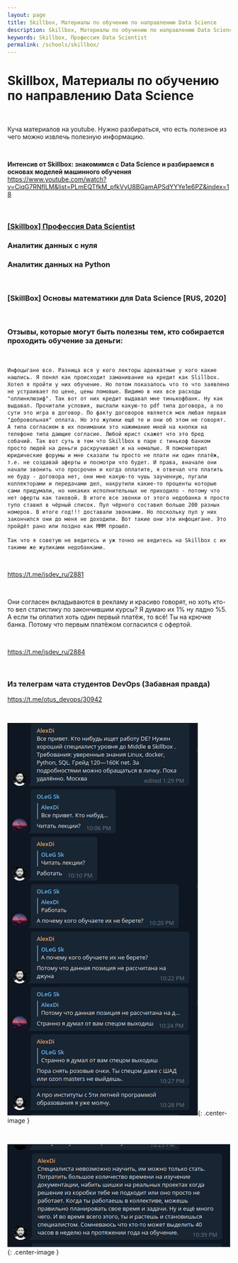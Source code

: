```yaml
---
layout: page
title: Skillbox, Материалы по обучению по направлению Data‌ ‌Science
description: Skillbox, Материалы по обучению по направлению Data‌ ‌Science
keywords: Skillbox, Профессия‌ ‌Data‌ ‌Scientist‌
permalink: /schools/skillbox/
---
```


# Skillbox, Материалы по обучению по направлению Data‌ ‌Science

<br/>

Куча материалов на youtube. Нужно разбираться, что есть полезное из чего можно извлечь полезную информацию.

<br/>

**Интенсив от Skillbox: знакомимся с Data Science и разбираемся в основах моделей машинного обучения**
https://www.youtube.com/watch?v=CiqG7RNflLM&list=PLmEQTfkM_pfkVyU8BGamAPSdYYYe1e6PZ&index=18

<br/>

### [[Skillbox] Профессия‌ ‌Data‌ ‌Scientist‌](/schools/skillbox/data-scientist/)

### Аналитик данных с нуля

### Аналитик данных на Python

<br/>

### [SkillBox] Основы математики для Data Science [RUS, 2020]

<br/>

### Отзывы, которые могут быть полезны тем, кто собирается проходить обучение за деньги:

<br/>

```
Инфоцыгане все. Разница вся у кого лекторы адекватные у кого какие нашлись. Я понял как происходит заманивание на кредит как Slillbox. Хотел я пройти у них обучение. Но потом показалось что то что заявлено не устраивает по цене, цены ломовые. Видимо в них все расходы "оллинклюзиф". Так вот от них кредит выдавал мне тинькофбанк. Ну как выдавал. Прочитали условия, выслали какую-то pdf типа договора, а по сути это игра в договор. По факту договоров является моя любая первая "добровольная" оплата. Но это жулики ещё те и они об этом не говорят. А типа согласием в их понимании это нажимание мной на кнопки на телефоне типа дающие согласие. Любой юрист скажет что это бред собачий. Так вот суть в том что Skillbox в паре с тинькоф банком просто людей на деньги раскручивают и на немалые. Я помониторил юридические форумы и мне сказали ты просто не плати ни один платёж, т.е. не создавай аферты и посмотри что будет. И права, вначале они начали звонить что просрочен и когда оплатите, я отвечал что платить не буду - договора нет, они мне какую-то чушь заученную, пугали коллекторами и передачами дел, накрутили какие-то проценты которые сами придумали, но никаких исполнительных не приходило - потому что нет оферты как таковой. В итоге все звонки от этого недобанка я просто тупо ставил в чёрный список. Пул чёрного составил больше 200 разных номеров. В итоге год!!! доставали звонками. Но поскольку пул у них закончился они до меня не доходили. Вот такие они эти инфоцигане. Это пройдёт рано или поздно как МММ прошёл.

Так что я советую не ведитесь и уж точно не ведитесь на Skillbox с их такими же жуликами недобанками.
```

<br/>

https://t.me/jsdev_ru/2881

<br/>

Они согласен вкладываются в рекламу и красиво говорят, но хоть кто-то вел статистику по закончившим курсы? Я думаю их 1% ну ладно %5. А если ты оплатил хоть один первый платёж, то всё! Ты на крючке банка. Потому что первым платёжом согласился с офертой.

<br/>

https://t.me/jsdev_ru/2884

<br/>

### Из телеграм чата студентов DevOps (Забавная правда)

https://t.me/otus_devops/30942

<br/>

![Skillbox - Ищет Data Engineer‌](/img/schools/skillbox/tg-01.png 'Skillbox - Ищет Data Engineer'){: .center-image }

<br/>

![Skillbox - Ищет Data Engineer](/img/schools/skillbox/tg-02.png 'Skillbox - Ищет Data Engineer'){: .center-image }
